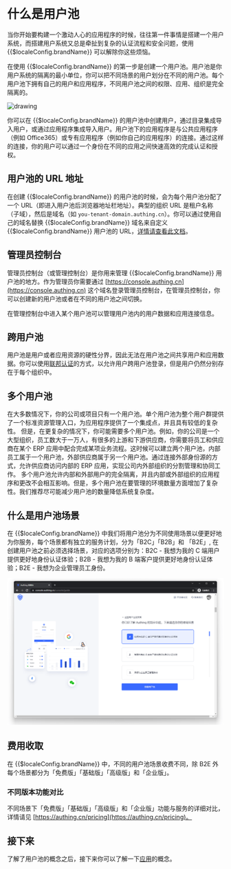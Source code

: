 # 什么是用户池

<LastUpdated/>

当你开始要构建一个激动人心的应用程序的时候，往往第一件事情是搭建一个用户系统，而搭建用户系统又总是牵扯到复杂的认证流程和安全问题，使用 {{$localeConfig.brandName}} 可以解除你这些烦恼。

在使用 {{$localeConfig.brandName}} 的第一步是创建一个用户池。用户池是你用户系统的隔离的最小单位，你可以把不同场景的用户划分在不同的用户池。每个用户池下拥有自己的用户和应用程序，不同用户池之间的权限、应用、组织是完全隔离的。

<!-- （建议此处加一个用户池和多应用的架构图） -->

<img src="~@imagesZhCn/concepts/userpool.png" alt="drawing"/>

你可以在 {{$localeConfig.brandName}} 的用户池中创建用户，通过目录集成导入用户，或通过应用程序集成导入用户。用户池下的应用程序是与公共应用程序（例如 Office365）或专有应用程序（例如你自己的应用程序）的连接。通过这样的连接，你的用户可以通过一个身份在不同的应用之间快速高效的完成认证和授权。

## 用户池的 URL 地址

在创建 {{$localeConfig.brandName}} 的用户池的时候，会为每个用户池分配了一个 URL（即进入用户池后浏览器地址栏地址）。典型的组织 URL 是租户名称（子域），然后是域名（如 `you-tenant-domain.authing.cn`）。你可以通过使用自己的域名替换 {{$localeConfig.brandName}} 域名来自定义 {{$localeConfig.brandName}} 用户池的 URL，[详情请查看此文档](/guides/deployment/custom-domain.md)。

## 管理员控制台

管理员控制台（或管理控制台）是你用来管理 {{$localeConfig.brandName}} 用户池的地方。作为管理员你需要通过 [https://console.authing.cn](https://console.authing.cn) 这个域名登录管理员控制台，在管理员控制台，你可以创建新的用户池或者在不同的用户池之间切换。

在管理控制台中进入某个用户池可以管理用户池内的用户数据和应用连接信息。

## 跨用户池

用户池是用户或者应用资源的硬性分界，因此无法在用户池之间共享用户和应用数据。你可以使用[联邦认证](/guides/federation/)的方式，以允许用户跨用户池登录，但是用户仍然分别存在于每个组织中。

## 多个用户池

在大多数情况下，你的公司或项目只有一个用户池。单个用户池为整个用户群提供了一个标准资源管理入口，为应用程序提供了一个集成点，并且具有较低的复杂性。
但是，在更复杂的情况下，你可能需要多个用户池。例如，你的公司是一个大型组织，员工数大于一万人，有很多的上游和下游供应商，你需要将员工和供应商在某个 ERP 应用中配合完成某项业务流程。这时候可以建立两个用户池，内部员工属于一个用户池，外部供应商属于另一个用户池。通过连接外部身份源的方式，允许供应商访问内部的 ERP 应用，实现公司内外部组织的分割管理和协同工作。
多个用户池允许内部和外部用户的完全隔离，并且内部或外部组织的应用程序和更改不会相互影响。但是，多个用户池在要管理的环境数量方面增加了复杂性。我们推荐尽可能减少用户池的数量降低系统复杂度。

## 什么是用户池场景

在 {{$localeConfig.brandName}} 中我们将用户池分为不同使用场景以便更好地为你服务，每个场景都有独立的服务计划，分为「B2C」「B2B」和 「B2E」, 在创建用户池之前必须选择场景，对应的选项分别为：B2C - 我想为我的 C 端用户提供更好地身份认证体验；B2B - 我想为我的 B 端客户提供更好地身份认证体验；B2E -  我想为企业管理员工身份。

<img src="./images/userpool_02.png" alt="drawing"/>

## 费用收取

在 {{$localeConfig.brandName}} 中，不同的用户池场景收费不同，除 B2E 外每个场景都分为「免费版」「基础版」「高级版」和「企业版」。

### 不同版本功能对比

不同场景下「免费版」「基础版」「高级版」和「企业版」功能与服务的详细对比，详情请见 [https://authing.cn/pricing](https://authing.cn/pricing)。

## 接下来

了解了用户池的概念之后，接下来你可以了解一下[应用](./application.md)的概念。
